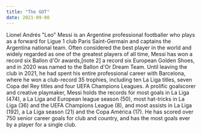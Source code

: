 ```yaml
---
title: "The GOT"
date: 2021-09-08
---
```


Lionel Andrés "Leo" Messi is an Argentine professional footballer who plays as a forward for Ligue 1 club Paris Saint-Germain and captains the Argentina national team. 
Often considered the best player in the world and widely regarded as one of the greatest players of all time, Messi has won a record six Ballon d'Or awards,[note 2] a record six European Golden Shoes, and in 2020 was named to the Ballon d'Or Dream Team. Until leaving the club in 2021, he had spent his entire professional career with Barcelona, where he won a club-record 35 trophies, including ten La Liga titles, seven Copa del Rey titles and four UEFA Champions Leagues. A prolific goalscorer and creative playmaker, Messi holds the records for most goals in La Liga (474), a La Liga and European league season (50), most hat-tricks in La Liga (36) and the UEFA Champions League (8), and most assists in La Liga (192), a La Liga season (21) and the Copa América (17). He has scored over 750 senior career goals for club and country, and has the most goals ever by a player for a single club.

